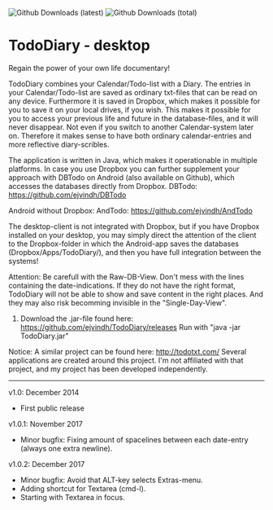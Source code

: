 ![Github Downloads (latest)](https://img.shields.io/github/downloads/ejvindh/TodoDiary/latest/total.svg?style=flat-square)
![Github Downloads (total)](https://img.shields.io/github/downloads/ejvindh/TodoDiary/total.svg?style=flat-square)

TodoDiary - desktop
===================

Regain the power of your own life documentary!

TodoDiary combines your Calendar/Todo-list with a Diary. The entries in your Calendar/Todo-list are saved as ordinary txt-files that can be read on any device. Furthermore it is saved in Dropbox, which makes it possible for you to save it on your local drives, if you wish. This makes it possible for you to access your previous life and future in the database-files, and it will never disappear. Not even if you switch to another Calendar-system later on. Therefore it makes sense to have both ordinary calendar-entries and more reflective diary-scribles.

The application is written in Java, which makes it operationable in multiple platforms. In case you use Dropbox you can further supplement your approach with DBTodo on Android (also available on Github), which accesses the databases directly from Dropbox.
DBTodo: https://github.com/ejvindh/DBTodo

Android without Dropbox:
AndTodo: https://github.com/ejvindh/AndTodo

The desktop-client is not integrated with Dropbox, but if you have Dropbox installed on your desktop, you may simply direct the attention of the client to the Dropbox-folder in which the Android-app saves the databases (Dropbox/Apps/TodoDiary/), and then you have full integration between the systems!

Attention: Be carefull with the Raw-DB-View. Don't mess with the lines containing the date-indications. If they do not have the right format, TodoDiary will not be able to show and save content in the right places. And they may also risk becomming invisible in the "Single-Day-View".
	  
1) Download the .jar-file found here:
https://github.com/ejvindh/TodoDiary/releases
Run with "java -jar TodoDiary.jar"

Notice: A similar project can be found here: http://todotxt.com/
Several applications are created around this project. I'm not affiliated with that project, and my project has been developed independently.

---------------
v1.0: December 2014
- First public release

v1.0.1: November 2017
- Minor bugfix: Fixing amount of spacelines between each date-entry (always one extra newline).

v1.0.2: December 2017
- Minor bugfix: Avoid that ALT-key selects Extras-menu. 
- Adding shortcut for Textarea (cmd-l).
- Starting with Textarea in focus.
